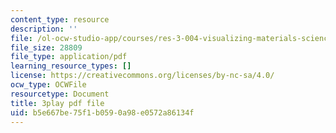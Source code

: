 ```yaml
---
content_type: resource
description: ''
file: /ol-ocw-studio-app/courses/res-3-004-visualizing-materials-science-fall-2017/b5e667be75f1b0590a98e0572a86134f_yb-cS9xeNqs.pdf
file_size: 28809
file_type: application/pdf
learning_resource_types: []
license: https://creativecommons.org/licenses/by-nc-sa/4.0/
ocw_type: OCWFile
resourcetype: Document
title: 3play pdf file
uid: b5e667be-75f1-b059-0a98-e0572a86134f
---
```

